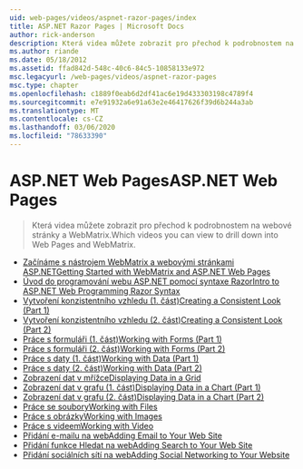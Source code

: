 ```yaml
---
uid: web-pages/videos/aspnet-razor-pages/index
title: ASP.NET Razor Pages | Microsoft Docs
author: rick-anderson
description: Která videa můžete zobrazit pro přechod k podrobnostem na webové stránky a WebMatrix.
ms.author: riande
ms.date: 05/18/2012
ms.assetid: ffad842d-548c-40c6-84c5-10858133e972
msc.legacyurl: /web-pages/videos/aspnet-razor-pages
msc.type: chapter
ms.openlocfilehash: c1889f0eab6d2df41ac6e19d433303198c4789f4
ms.sourcegitcommit: e7e91932a6e91a63e2e46417626f39d6b244a3ab
ms.translationtype: MT
ms.contentlocale: cs-CZ
ms.lasthandoff: 03/06/2020
ms.locfileid: "78633390"
---
```

# <a name="aspnet-web-pages"></a><span data-ttu-id="5ee1d-103">ASP.NET Web Pages</span><span class="sxs-lookup"><span data-stu-id="5ee1d-103">ASP.NET Web Pages</span></span>

> <span data-ttu-id="5ee1d-104">Která videa můžete zobrazit pro přechod k podrobnostem na webové stránky a WebMatrix.</span><span class="sxs-lookup"><span data-stu-id="5ee1d-104">Which videos you can view to drill down into Web Pages and WebMatrix.</span></span>

- [<span data-ttu-id="5ee1d-105">Začínáme s nástrojem WebMatrix a webovými stránkami ASP.NET</span><span class="sxs-lookup"><span data-stu-id="5ee1d-105">Getting Started with WebMatrix and ASP.NET Web Pages</span></span>](getting-started-with-webmatrix-and-aspnet-web-pages.md)
- [<span data-ttu-id="5ee1d-106">Úvod do programování webu ASP.NET pomocí syntaxe Razor</span><span class="sxs-lookup"><span data-stu-id="5ee1d-106">Intro to ASP.NET Web Programming Razor Syntax</span></span>](introduction-to-aspnet-web-programming-using-the-razor-syntax.md)
- [<span data-ttu-id="5ee1d-107">Vytvoření konzistentního vzhledu (1. část)</span><span class="sxs-lookup"><span data-stu-id="5ee1d-107">Creating a Consistent Look (Part 1)</span></span>](creating-a-consistent-look-part-1.md)
- [<span data-ttu-id="5ee1d-108">Vytvoření konzistentního vzhledu (2. část)</span><span class="sxs-lookup"><span data-stu-id="5ee1d-108">Creating a Consistent Look (Part 2)</span></span>](creating-a-consistent-look-part-2.md)
- [<span data-ttu-id="5ee1d-109">Práce s formuláři (1. část)</span><span class="sxs-lookup"><span data-stu-id="5ee1d-109">Working with Forms (Part 1)</span></span>](working-with-forms-part-1.md)
- [<span data-ttu-id="5ee1d-110">Práce s formuláři (2. část)</span><span class="sxs-lookup"><span data-stu-id="5ee1d-110">Working with Forms (Part 2)</span></span>](working-with-forms-part-2.md)
- [<span data-ttu-id="5ee1d-111">Práce s daty (1. část)</span><span class="sxs-lookup"><span data-stu-id="5ee1d-111">Working with Data (Part 1)</span></span>](working-with-data-part-1.md)
- [<span data-ttu-id="5ee1d-112">Práce s daty (2. část)</span><span class="sxs-lookup"><span data-stu-id="5ee1d-112">Working with Data (Part 2)</span></span>](working-with-data-part-2.md)
- [<span data-ttu-id="5ee1d-113">Zobrazení dat v mřížce</span><span class="sxs-lookup"><span data-stu-id="5ee1d-113">Displaying Data in a Grid</span></span>](displaying-data-in-a-grid.md)
- [<span data-ttu-id="5ee1d-114">Zobrazení dat v grafu (1. část)</span><span class="sxs-lookup"><span data-stu-id="5ee1d-114">Displaying Data in a Chart (Part 1)</span></span>](displaying-data-in-a-chart-part-1.md)
- [<span data-ttu-id="5ee1d-115">Zobrazení dat v grafu (2. část)</span><span class="sxs-lookup"><span data-stu-id="5ee1d-115">Displaying Data in a Chart (Part 2)</span></span>](displaying-data-in-a-chart-part-2.md)
- [<span data-ttu-id="5ee1d-116">Práce se soubory</span><span class="sxs-lookup"><span data-stu-id="5ee1d-116">Working with Files</span></span>](working-with-files.md)
- [<span data-ttu-id="5ee1d-117">Práce s obrázky</span><span class="sxs-lookup"><span data-stu-id="5ee1d-117">Working with Images</span></span>](working-with-images.md)
- [<span data-ttu-id="5ee1d-118">Práce s videem</span><span class="sxs-lookup"><span data-stu-id="5ee1d-118">Working with Video</span></span>](working-with-video.md)
- [<span data-ttu-id="5ee1d-119">Přidání e-mailu na web</span><span class="sxs-lookup"><span data-stu-id="5ee1d-119">Adding Email to Your Web Site</span></span>](adding-email-to-your-web-site.md)
- [<span data-ttu-id="5ee1d-120">Přidání funkce Hledat na web</span><span class="sxs-lookup"><span data-stu-id="5ee1d-120">Adding Search to Your Web Site</span></span>](adding-search-to-your-web-site.md)
- [<span data-ttu-id="5ee1d-121">Přidání sociálních sítí na web</span><span class="sxs-lookup"><span data-stu-id="5ee1d-121">Adding Social Networking to Your Website</span></span>](adding-social-networking-to-your-website.md)
